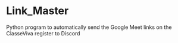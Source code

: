 # Link_Master
Python program to automatically send the Google Meet links on the ClasseViva register to Discord
